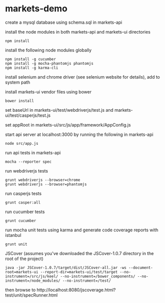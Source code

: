 markets-demo
============

create a mysql database using schema.sql in markets-api

install the node modules in both markets-api and markets-ui directories 

    npm install

install the following node modules globally

    npm install -g cucumber
    npm install -g mocha-phantomjs phantomjs
    npm install -g karma-cli

install selenium and chrome driver (see selenium website for details), add to system path

install markets-ui vendor files using bower

	bower install

set baseUrl in markets-ui/test/webdriverjs/test.js and markets-ui/test/casperjs/test.js

set appRoot in markets-ui/src/js/app/framework/AppConfig.js

start api server at localhost:3000 by running the following in markets-api

    node src/app.js

run api tests in markets-api

    mocha --reporter spec

run webdriverjs tests

    grunt webdriverjs --browser=chrome
    grunt webdriverjs --browser=phantomjs
    
run casperjs tests

    grunt casper:all
    
run cucumber tests

    grunt cucumber
    
run mocha unit tests using karma and generate code coverage reports with istanbul

    grunt unit
    
JSCover (assumes you've downloaded the JSCover-1.0.7 directory in the root of the project)

    java -jar JSCover-1.0.7/target/dist/JSCover-all.jar -ws --document-root=markets-ui --report-dir=markets-ui/test/target --no-instrument=/src/js/keel/ --no-instrument=/bower_components/ --no-instrument=/node_modules/ --no-instrument=/test/
    
then browse to http://localhost:8080/jscoverage.html?test/unit/specRunner.html
